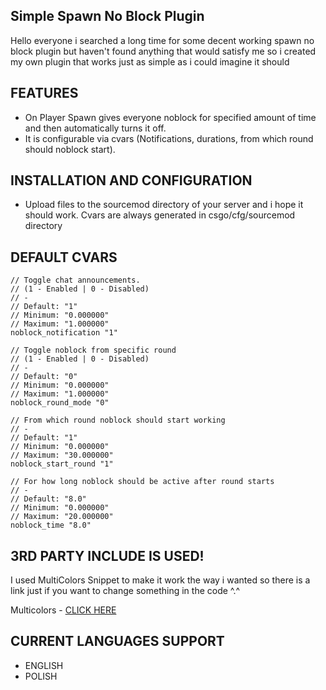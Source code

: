 ## Simple Spawn No Block Plugin

Hello everyone i searched a long time for some decent working spawn no block plugin but haven't found anything that would satisfy me so i created my own plugin that works just as simple as i could imagine it should

## FEATURES
- On Player Spawn gives everyone noblock for specified amount of time and then automatically turns it off.
- It is configurable via cvars (Notifications, durations, from which round should noblock start).

## INSTALLATION AND CONFIGURATION

- Upload files to the sourcemod directory of your server and i hope it should work. Cvars are always generated in csgo/cfg/sourcemod directory 

## DEFAULT CVARS

```
// Toggle chat announcements.
// (1 - Enabled | 0 - Disabled)
// -
// Default: "1"
// Minimum: "0.000000"
// Maximum: "1.000000"
noblock_notification "1"

// Toggle noblock from specific round
// (1 - Enabled | 0 - Disabled)
// -
// Default: "0"
// Minimum: "0.000000"
// Maximum: "1.000000"
noblock_round_mode "0"

// From which round noblock should start working
// -
// Default: "1"
// Minimum: "0.000000"
// Maximum: "30.000000"
noblock_start_round "1"

// For how long noblock should be active after round starts
// -
// Default: "8.0"
// Minimum: "0.000000"
// Maximum: "20.000000"
noblock_time "8.0"
```

## 3RD PARTY INCLUDE IS USED!
I used MultiColors Snippet to make it work the way i wanted so there is a link just if you want to change something in the code ^.^

Multicolors - [CLICK HERE](https://forums.alliedmods.net/showthread.php?t=247770 "CLICK HERE")

## CURRENT LANGUAGES SUPPORT
- ENGLISH
- POLISH
